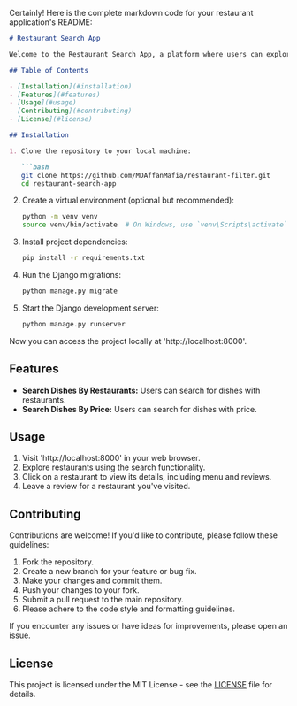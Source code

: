 Certainly! Here is the complete markdown code for your restaurant application's README:

```markdown
# Restaurant Search App

Welcome to the Restaurant Search App, a platform where users can explore and find information about various restaurants, their menus, and user reviews.

## Table of Contents

- [Installation](#installation)
- [Features](#features)
- [Usage](#usage)
- [Contributing](#contributing)
- [License](#license)

## Installation

1. Clone the repository to your local machine:

   ```bash
   git clone https://github.com/MDAffanMafia/restaurant-filter.git
   cd restaurant-search-app
   ```

2. Create a virtual environment (optional but recommended):

   ```bash
   python -m venv venv
   source venv/bin/activate  # On Windows, use `venv\Scripts\activate`
   ```

3. Install project dependencies:

   ```bash
   pip install -r requirements.txt
   ```

4. Run the Django migrations:

   ```bash
   python manage.py migrate
   ```

5. Start the Django development server:

   ```bash
   python manage.py runserver
   ```

Now you can access the project locally at 'http://localhost:8000'.

## Features

- **Search Dishes By Restaurants:** Users can search for dishes with  restaurants.
- **Search Dishes By Price:** Users can search for dishes with  price.

## Usage

1. Visit 'http://localhost:8000' in your web browser.
2. Explore restaurants using the search functionality.
3. Click on a restaurant to view its details, including menu and reviews.
4. Leave a review for a restaurant you've visited.

## Contributing

Contributions are welcome! If you'd like to contribute, please follow these guidelines:

1. Fork the repository.
2. Create a new branch for your feature or bug fix.
3. Make your changes and commit them.
4. Push your changes to your fork.
5. Submit a pull request to the main repository.
6. Please adhere to the code style and formatting guidelines.

If you encounter any issues or have ideas for improvements, please open an issue.

## License

This project is licensed under the MIT License - see the [LICENSE](LICENSE) file for details.
```
